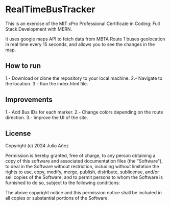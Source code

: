 # RealTimeBusTracker

This is an exercise of the MIT xPro Professional Certificate in Coding: Full Stack Development with MERN.

It uses google maps API to fetch data from MBTA Route 1 buses geolocation in real time every 15 seconds, and allows you to see the changes in the map.

## How to run

1.- Download or clone the repository to your local machine.
2.- Navigate to the location.
3.- Run the index.html file.

## Improvements

1.- Add Bus IDs for each marker.
2.- Change colors depending on the route direction.
3.- Improve the UI of the site.

## License

Copyright (c) 2024 Julio Añez

Permission is hereby granted, free of charge, to any person obtaining a copy of this software and associated documentation files (the "Software"), to deal in the Software without restriction, including without limitation the rights to use, copy, modify, merge, publish, distribute, sublicense, and/or sell copies of the Software, and to permit persons to whom the Software is furnished to do so, subject to the following conditions:

The above copyright notice and this permission notice shall be included in all copies or substantial portions of the Software.

